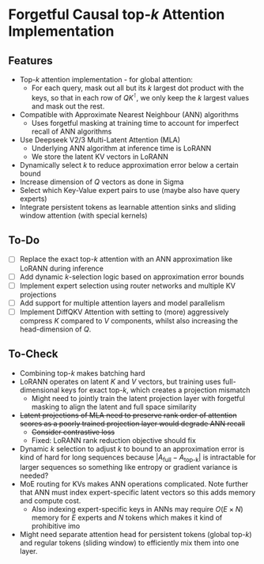 # Forgetful Causal top-$k$ Attention Implementation


## Features
- Top-$k$ attention implementation - for global attention: 
  - For each query, mask out all but its $k$ largest dot product with the keys, so that in each row of $QK^{\intercal}$, we only keep the $k$ largest values and mask out the rest.
- Compatible with Approximate Nearest Neighbour (ANN) algorithms 
  - Uses forgetful masking at training time to account for imperfect recall of ANN algorithms
- Use Deepseek V2/3 Multi-Latent Attention (MLA)
  - Underlying ANN algorithm at inference time is LoRANN
  - We store the latent KV vectors in LoRANN
- Dynamically select $k$ to reduce approximation error below a certain bound
- Increase dimension of $Q$ vectors as done in Sigma
- Select which Key-Value expert pairs to use (maybe also have query experts)
- Integrate persistent tokens as learnable attention sinks and sliding window attention (with special kernels)

## To-Do 
- [ ] Replace the exact top-$k$ attention with an ANN approximation like LoRANN during inference
- [ ] Add dynamic $k$-selection logic based on approximation error bounds
- [ ] Implement expert selection using router networks and multiple KV projections
- [ ] Add support for multiple attention layers and model parallelism
- [ ] Implement DiffQKV Attention with setting to (more) aggressively compress $K$ compared to $V$ components, whilst also increasing the head-dimension of $Q$. 

## To-Check 
- Combining top-$k$ makes batching hard
- LoRANN operates on latent $K$ and $V$ vectors, but training uses full-dimensional keys for exact top-$k$, which creates a projection mismatch
  - Might need to jointly train the latent projection layer with forgetful masking to align the latent and full space similarity
- <s>Latent projections of MLA need to preserve rank order of attention scores as a poorly trained projection layer would degrade ANN recall</s>
  - <s>Consider contrastive loss</s>
  - Fixed: LoRANN rank reduction objective should fix 
- Dynamic $k$ selection to adjust $k$ to bound to an approximation error is kind of hard for long sequences because $\lvert A_\text{full} - A_\text{top-k} \rvert$ is intractable for larger sequences so something like entropy or gradient variance is needed? 
- MoE routing for KVs makes ANN operations complicated. Note further that ANN must index expert-specific latent vectors so this adds memory and compute cost. 
  - Also indexing expert-specific keys in ANNs may require $O(E \times N)$ memory for $E$ experts and $N$ tokens which makes it kind of prohibitive imo
- Might need separate attention head for persistent tokens (global top-$k$) and regular tokens (sliding window) to efficiently mix them into one layer. 
